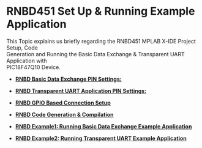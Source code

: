 # RNBD451 Set Up & Running Example Application

This Topic explains us briefly regarding the RNBD451 MPLAB X-IDE Project Setup, Code<br /> Generation and Running the Basic Data Exchange & Transparent UART Application with<br /> PIC18F47Q10 Device.

-   **[RNBD Basic Data Exchange PIN Settings:](GUID-DFFCC6B6-C871-4CD5-AA51-FDEF515E407C.md)**  

-   **[RNBD Transparent UART Application PIN Settings:](GUID-5500B767-8C3E-431D-8032-0A75608DF9B3.md)**  

-   **[RNBD GPIO Based Connection Setup](GUID-1274F029-BBCC-46CE-94AA-56ACCBE4F866.md)**  

-   **[RNBD Code Generation & Compilation](GUID-75347D2C-2F59-4F80-851D-F786CDA0548F.md)**  

-   **[RNBD Example1: Running Basic Data Exchange Example Application](GUID-443ED1D5-9CC8-4566-A6A0-2523A5AF09E2.md)**  

-   **[RNBD Example2: Running Transparent UART Example Application](GUID-A149CE62-965B-44EA-B9B4-95F9D4200CEB.md)**  


